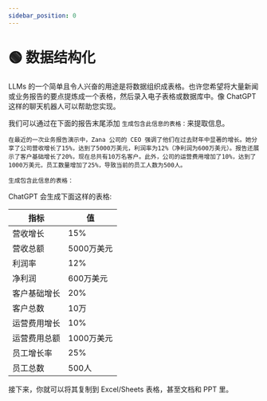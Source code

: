```yaml
---
sidebar_position: 0
---
```


# 🟢 数据结构化

LLMs 的一个简单且令人兴奋的用途是将数据组织成表格。也许您希望将大量新闻或业务报告的要点提炼成一个表格，然后录入电子表格或数据库中。像 ChatGPT 这样的聊天机器人可以帮助您实现。

我们可以通过在下面的报告末尾添加 `生成包含此信息的表格：`来提取信息。

```text
在最近的一次业务报告演示中，Zana 公司的 CEO 强调了他们在过去财年中显著的增长。她分享了公司营收增长了15%，达到了5000万美元，利润率为12%（净利润为600万美元）。报告还展示了客户基础增长了20%，现在总共有10万名客户。此外，公司的运营费用增加了10%，达到了1000万美元，员工数量增加了25%，导致当前的员工人数为500人。

生成包含此信息的表格：
```

ChatGPT 会生成下面这样的表格:

| 指标     | 值       |
| ------ | ------- |
| 营收增长   | 15%     |
| 营收总额   | 5000万美元 |
| 利润率    | 12%     |
| 净利润    | 600万美元  |
| 客户基础增长 | 20%     |
| 客户总数   | 10万     |
| 运营费用增长 | 10%     |
| 运营费用总额 | 1000万美元 |
| 员工增长率  | 25%     |
| 员工总数   | 500人    |


接下来，你就可以将其复制到 Excel/Sheets 表格，甚至文档和 PPT 里。